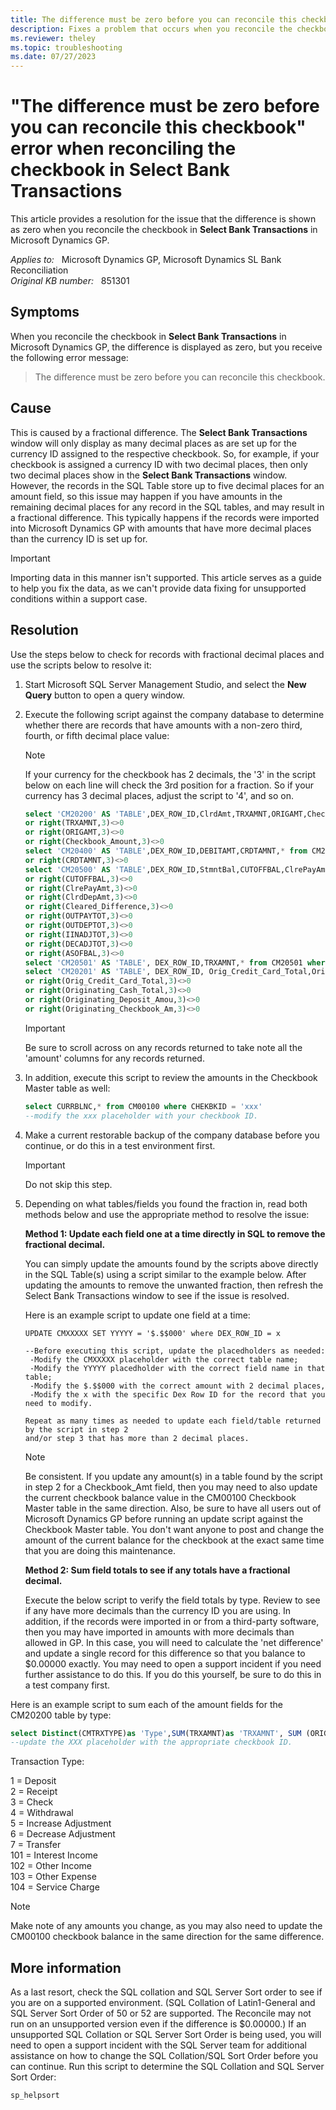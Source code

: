 ```yaml
---
title: The difference must be zero before you can reconcile this checkbook error
description: Fixes a problem that occurs when you reconcile the checkbook in Select Bank Transactions in Microsoft Dynamics GP, and you receive an error message that states the difference must be zero before you can reconcile this checkbook. Provides a resolution.
ms.reviewer: theley
ms.topic: troubleshooting
ms.date: 07/27/2023
---
```

# "The difference must be zero before you can reconcile this checkbook" error when reconciling the checkbook in Select Bank Transactions

This article provides a resolution for the issue that the difference is shown as zero when you reconcile the checkbook in **Select Bank Transactions** in Microsoft Dynamics GP.

_Applies to:_ &nbsp; Microsoft Dynamics GP, Microsoft Dynamics SL Bank Reconciliation  
_Original KB number:_ &nbsp; 851301

## Symptoms

When you reconcile the checkbook in **Select Bank Transactions** in Microsoft Dynamics GP, the difference is displayed as zero, but you receive the following error message:

> The difference must be zero before you can reconcile this checkbook.

## Cause

This is caused by a fractional difference. The **Select Bank Transactions** window will only display as many decimal places as are set up for the currency ID assigned to the respective checkbook. So, for example, if your checkbook is assigned a currency ID with two decimal places, then only two decimal places show in the **Select Bank Transactions** window. However, the records in the SQL Table store up to five decimal places for an amount field, so this issue may happen if you have amounts in the remaining decimal places for any record in the SQL tables, and may result in a fractional difference. This typically happens if the records were imported into Microsoft Dynamics GP with amounts that have more decimal places than the currency ID is set up for.

> [!IMPORTANT]
> Importing data in this manner isn't supported. This article serves as a guide to help you fix the data, as we can't provide data fixing for unsupported conditions within a support case.

## Resolution

Use the steps below to check for records with fractional decimal places and use the scripts below to resolve it:

1. Start Microsoft SQL Server Management Studio, and select the **New Query** button to open a query window.
2. Execute the following script against the company database to determine whether there are records that have amounts with a non-zero third, fourth, or fifth decimal place value:

    > [!NOTE]
    > If your currency for the checkbook has 2 decimals, the '3' in the script below on each line will check the 3rd position for a fraction. So if your currency has 3 decimal places, adjust the script to '4', and so on.

    ```sql
    select 'CM20200' AS 'TABLE',DEX_ROW_ID,ClrdAmt,TRXAMNT,ORIGAMT,Checkbook_Amount,* from CM20200 where right(ClrdAmt,3)<>0
    or right(TRXAMNT,3)<>0
    or right(ORIGAMT,3)<>0
    or right(Checkbook_Amount,3)<>0
    select 'CM20400' AS 'TABLE',DEX_ROW_ID,DEBITAMT,CRDTAMNT,* from CM20400 where right(DEBITAMT,3)<>0
    or right(CRDTAMNT,3)<>0
    select 'CM20500' AS 'TABLE',DEX_ROW_ID,StmntBal,CUTOFFBAL,ClrePayAmt,ClrdDepAmt,Cleared_Difference,OUTPAYTOT,OUTDEPTOT,IINADJTOT,DECADJTOT,ASOFBAL, * from CM20500 where right(StmntBal,3)<>0
    or right(CUTOFFBAL,3)<>0
    or right(ClrePayAmt,3)<>0
    or right(ClrdDepAmt,3)<>0
    or right(Cleared_Difference,3)<>0
    or right(OUTPAYTOT,3)<>0
    or right(OUTDEPTOT,3)<>0
    or right(IINADJTOT,3)<>0
    or right(DECADJTOT,3)<>0
    or right(ASOFBAL,3)<>0
    select 'CM20501' AS 'TABLE', DEX_ROW_ID,TRXAMNT,* from CM20501 where right(TRXAMNT,3)<>0
    select 'CM20201' AS 'TABLE', DEX_ROW_ID, Orig_Credit_Card_Total,Originating_Cash_Total,Originating_Deposit_Amou,Originating_Checkbook_Am,* from CM20201 where right(ORCHKTTL,3)<>0
    or right(Orig_Credit_Card_Total,3)<>0
    or right(Originating_Cash_Total,3)<>0
    or right(Originating_Deposit_Amou,3)<>0
    or right(Originating_Checkbook_Am,3)<>0
    ```

    > [!IMPORTANT]
    > Be sure to scroll across on any records returned to take note all the 'amount' columns for any records returned.

3. In addition, execute this script to review the amounts in the Checkbook Master table as well:

    ```sql
    select CURRBLNC,* from CM00100 where CHEKBKID = 'xxx'
    --modify the xxx placeholder with your checkbook ID.
    ```

4. Make a current restorable backup of the company database before you continue, or do this in a test environment first.

    > [!IMPORTANT]
    > Do not skip this step.
5. Depending on what tables/fields you found the fraction in, read both methods below and use the appropriate method to resolve the issue:

    **Method 1: Update each field one at a time directly in SQL to remove the fractional decimal.**

    You can simply update the amounts found by the scripts above directly in the SQL Table(s) using a script similar to the example below. After updating the amounts to remove the unwanted fraction, then refresh the Select Bank Transactions window to see if the issue is resolved.

    Here is an example script to update one field at a time:

    ```console
    UPDATE CMXXXXX SET YYYYY = '$.$$000' where DEX_ROW_ID = x
    
    --Before executing this script, update the placedholders as needed:
     -Modify the CMXXXXX placeholder with the correct table name; 
     -Modify the YYYYY placedholder with the correct field name in that table; 
     -Modify the $.$$000 with the correct amount with 2 decimal places,
     -Modify the x with the specific Dex Row ID for the record that you need to modify. 
    
    Repeat as many times as needed to update each field/table returned by the script in step 2
    and/or step 3 that has more than 2 decimal places.
    ```

    > [!NOTE]
    > Be consistent. If you update any amount(s) in a table found by the script in step 2 for a Checkbook_Amt field, then you may need to also update the current checkbook balance value in the CM00100 Checkbook Master table in the same direction. Also, be sure to have all users out of Microsoft Dynamics GP before running an update script against the Checkbook Master table. You don't want anyone to post and change the amount of the current balance for the checkbook at the exact same time that you are doing this maintenance.

    **Method 2: Sum field totals to see if any totals have a fractional decimal.**

    Execute the below script to verify the field totals by type. Review to see if any have more decimals than the currency ID you are using. In addition, if the records were imported in or from a third-party software, then you may have imported in amounts with more decimals than allowed in GP. In this case, you will need to calculate the 'net difference' and update a single record for this difference so that you balance to $0.00000 exactly. You may need to open a support incident if you need further assistance to do this. If you do this yourself, be sure to do this in a test company first.

Here is an example script to sum each of the amount fields for the CM20200 table by type:

```sql
select Distinct(CMTRXTYPE)as 'Type',SUM(TRXAMNT)as 'TRXAMNT', SUM (ORIGAMT)as 'ORIGAMT', SUM(Checkbook_Amount)as 'Checkbook_Amount' from CM20200 where CHEKBKID='XXX' group by CMTRXTYPE
--update the XXX placeholder with the appropriate checkbook ID.
```

Transaction Type:

1 = Deposit  
2 = Receipt  
3 = Check  
4 = Withdrawal  
5 = Increase Adjustment  
6 = Decrease Adjustment  
7 = Transfer  
101 = Interest Income  
102 = Other Income  
103 = Other Expense  
104 = Service Charge

> [!NOTE]
> Make note of any amounts you change, as you may also need to update the CM00100 checkbook balance in the same direction for the same difference.

## More information

As a last resort, check the SQL collation and SQL Server Sort order to see if you are on a supported environment. (SQL Collation of Latin1-General and SQL Server Sort Order of 50 or 52 are supported. The Reconcile may not run on an unsupported version even if the difference is $0.00000.) If an unsupported SQL Collation or SQL Server Sort Order is being used, you will need to open a support incident with the SQL Server team for additional assistance on how to change the SQL Collation/SQL Sort Order before you can continue. Run this script to determine the SQL Collation and SQL Server Sort Order:

```console
sp_helpsort
```
